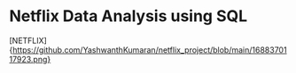 # Netflix Data Analysis using SQL
[NETFLIX] {https://github.com/YashwanthKumaran/netflix_project/blob/main/1688370117923.png}
